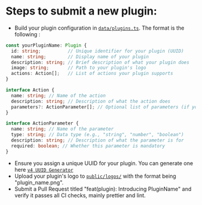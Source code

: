 # Steps to submit a new plugin:

- Build your plugin configuration in [`data/plugins.ts`](../data/plugins.ts).
  The format is the following :

```typescript
const yourPluginName: Plugin {
  id: string;          // Unique identifier for your plugin (UUID)
  name: string;        // Display name of your plugin
  description: string; // Brief description of what your plugin does
  image: string;       // Path to your plugin's logo
  actions: Action[];   // List of actions your plugin supports
}
```

```typescript
interface Action {
  name: string; // Name of the action
  description: string; // Description of what the action does
  parameters?: ActionParameter[]; // Optional list of parameters (if your action needs inputs)
}
```

```typescript
interface ActionParameter {
  name: string; // Name of the parameter
  type: string; // Data type (e.g., "string", "number", "boolean")
  description: string; // Description of what the parameter is for
  required: boolean; // Whether this parameter is mandatory
}
```

- Ensure you assign a unique UUID for your plugin. You can generate one here [`v4 UUID Generator`](https://www.uuidgenerator.net/version4)
- Upload your plugin's logo to [`public/logos/`](../public/logos/) with the format being "plugin_name.png".
- Submit a Pull Request titled "feat(plugin): Introducing PluginName" and verify it passes all CI checks, mainly prettier and lint.
